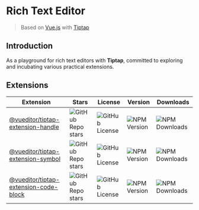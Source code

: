 # Rich Text Editor

> Based on [Vue.js](https://vuejs.org/) with [Tiptap](https://tiptap.dev/)

## Introduction

As a playground for rich text editors with **Tiptap**, committed to exploring and incubating various practical extensions.

## Extensions

| Extension | Stars | License | Version | Downloads |
| --- | --- | --- | --- | --- |
| [@vueditor/tiptap-extension-handle](https://github.com/vueditor/tiptap-extension-handle.git) | ![GitHub Repo stars](https://img.shields.io/github/stars/vueditor/tiptap-extension-handle?style=plastic) | ![GitHub License](https://img.shields.io/github/license/vueditor/tiptap-extension-handle?style=plastic) | ![NPM Version](https://img.shields.io/npm/v/%40vueditor%2Ftiptap-extension-handle?style=plastic) | ![NPM Downloads](https://img.shields.io/npm/dm/%40vueditor%2Ftiptap-extension-handle?style=plastic) |
| [@vueditor/tiptap-extension-symbol](https://github.com/vueditor/tiptap-extension-symbol.git) | ![GitHub Repo stars](https://img.shields.io/github/stars/vueditor/tiptap-extension-symbol?style=plastic) | ![GitHub License](https://img.shields.io/github/license/vueditor/tiptap-extension-symbol?style=plastic) | ![NPM Version](https://img.shields.io/npm/v/%40vueditor%2Ftiptap-extension-symbol?style=plastic) | ![NPM Downloads](https://img.shields.io/npm/dm/%40vueditor%2Ftiptap-extension-symbol?style=plastic) |
| [@vueditor/tiptap-extension-code-block](https://github.com/vueditor/tiptap-extension-code-block.git) | ![GitHub Repo stars](https://img.shields.io/github/stars/vueditor/tiptap-extension-code-block?style=plastic) | ![GitHub License](https://img.shields.io/github/license/vueditor/tiptap-extension-code-block?style=plastic) | ![NPM Version](https://img.shields.io/npm/v/%40vueditor%2Ftiptap-extension-code-block?style=plastic) | ![NPM Downloads](https://img.shields.io/npm/dm/%40vueditor%2Ftiptap-extension-code-block?style=plastic) |
